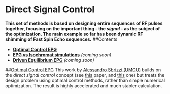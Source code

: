 # Direct Signal Control

**This set of methods is based on designing entire sequences of RF pulses together, focusing on the important thing - the *signal* - as the subject of the optimization. The main example so far has been dynamic RF shimming of Fast Spin Echo sequences.**
##Contents
* [**Optimal Control EPG**](#optepg)
* [**EPG vs Isochromat simulations**]() *(coming soon)*
* [**Driven Equilibrium EPG**]() *(coming soon)*

<a name="optepg"></a>

##[Optimal Control EPG](https://github.com/mriphysics/optimal-control-EPG/#readme)
This work by [Alessandro Sbrizzi (UMCU)](http://www.umcutrecht.nl/en/Research/Research-programs/UMC-Utrecht-Center-for-Image-Sciences/Research-programs/Ultra-high-field-MRI-7-Tesla/High-Precision-Medical-Imaging) builds on the *direct signal control* concept (see [this](http://dx.doi.org/10.1002/mrm.25192) paper, and [this](http://dx.doi.org/10.1002/mrm.25192) one) but treats the design problem using optimal control methods, rather than simple numerical optimization. The result is highly accelerated and much stabler calculation.
